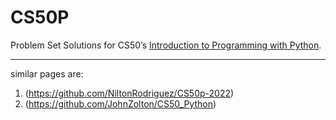 # CS50P
Problem Set Solutions for CS50’s [Introduction to Programming with Python](https://cs50.harvard.edu/python/2022).


---

similar pages are:
1. (https://github.com/NiltonRodriguez/CS50p-2022)
2. (https://github.com/JohnZolton/CS50_Python)
